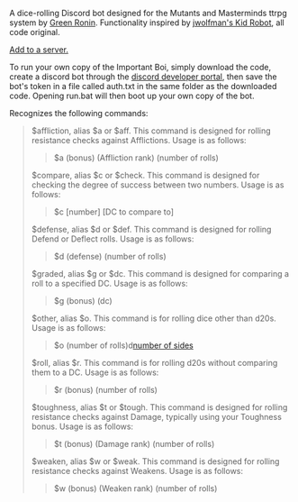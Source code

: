 A dice-rolling Discord bot designed for the Mutants and Masterminds ttrpg system by [Green Ronin](https://greenronin.com/). Functionality inspired by [jwolfman's Kid Robot](https://github.com/jwolfman/KidRobot), all code original.

[Add to a server.](http://bit.ly/ImportantBoi)

To run your own copy of the Important Boi, simply download the code, create a discord bot through the [discord developer portal](https://discord.com/developers/applications), then save the bot's token in a file called auth.txt in the same folder as the downloaded code. Opening run.bat will then boot up your own copy of the bot.

Recognizes the following commands:

> $affliction, alias $a or $aff. This command is designed for rolling resistance checks against Afflictions. Usage is as follows:
>> $a (bonus) (Affliction rank) (number of rolls)
>
> $compare, alias $c or $check. This command is designed for checking the degree of success between two numbers. Usage is as follows:
>> $c [number] [DC to compare to]
>
> $defense, alias $d or $def. This command is designed for rolling Defend or Deflect rolls. Usage is as follows:
>> $d (defense) (number of rolls)
>
> $graded, alias $g or $dc. This command is designed for comparing a roll to a specified DC. Usage is as follows:
>> $g (bonus) (dc)
>
> $other, alias $o. This command is for rolling dice other than d20s. Usage is as follows:
>> $o (number of rolls)d[number of sides](+bonus)
>
> $roll, alias $r. This command is for rolling d20s without comparing them to a DC. Usage is as follows:
>> $r (bonus) (number of rolls)
>
> $toughness, alias $t or $tough. This command is designed for rolling resistance checks against Damage, typically using your Toughness bonus. Usage is as follows:
>> $t (bonus) (Damage rank) (number of rolls)
>
> $weaken, alias $w or $weak. This command is designed for rolling resistance checks against Weakens. Usage is as follows:
>> $w (bonus) (Weaken rank) (number of rolls)
